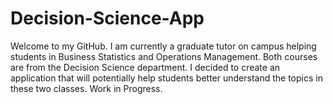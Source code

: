 # Decision-Science-App

Welcome to my GitHub. 
I am currently a graduate tutor on campus helping students in Business Statistics and Operations Management.
Both courses are from the Decision Science department. I decided to create an application that will potentially
help students better understand the topics in these two classes. Work in Progress.
